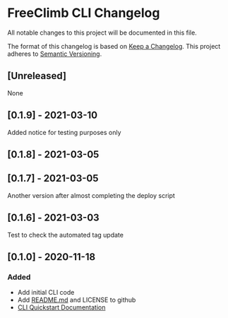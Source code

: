# FreeClimb CLI Changelog

All notable changes to this project will be documented in this file.

The format of this changelog is based on [Keep a Changelog](https://keepachangelog.com/en/1.0.0/).
This project adheres to [Semantic Versioning](https://semver.org/spec/v2.0.0.html).

## [Unreleased]

None

<a name="0.1.9"></a>

## [0.1.9] - 2021-03-10

Added notice for testing purposes only

<a name="0.1.8"></a>

## [0.1.8] - 2021-03-05

<a name="0.1.7"></a>

## [0.1.7] - 2021-03-05

Another version after almost completing the deploy script

<a name="0.1.6"></a>

## [0.1.6] - 2021-03-03

Test to check the automated tag update

<a name="0.1.0"></a>

## [0.1.0] - 2020-11-18

### Added

-   Add initial CLI code
-   Add [README.md](https://github.com/FreeClimbAPI/freeclimb-cli) and LICENSE to github
-   [CLI Quickstart Documentation](https://docs.freeclimb.com/docs/freeclimb-cli-quickstart)
